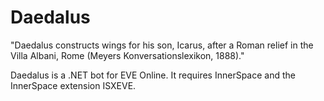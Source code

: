 # Daedalus
"Daedalus constructs wings for his son, Icarus, after a Roman relief in the Villa Albani, Rome (Meyers Konversationslexikon, 1888)."

Daedalus is a .NET bot for EVE Online. It requires InnerSpace and the InnerSpace extension ISXEVE.
